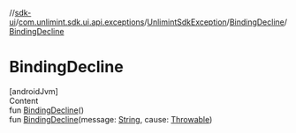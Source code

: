 //[sdk-ui](../../../../index.md)/[com.unlimint.sdk.ui.api.exceptions](../../index.md)/[UnlimintSdkException](../index.md)/[BindingDecline](index.md)/[BindingDecline](-binding-decline.md)



# BindingDecline  
[androidJvm]  
Content  
fun [BindingDecline](-binding-decline.md)()  
fun [BindingDecline](-binding-decline.md)(message: [String](https://kotlinlang.org/api/latest/jvm/stdlib/kotlin/-string/index.html), cause: [Throwable](https://kotlinlang.org/api/latest/jvm/stdlib/kotlin/-throwable/index.html))  



